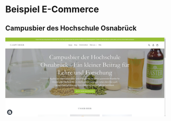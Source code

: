 # Beispiel E-Commerce

## Campusbier des Hochschule Osnabrück

![Screenshot des Campusbier-Webshops \(Februar 2020\).](../../../.gitbook/assets/image%20%2812%29.png)

